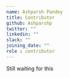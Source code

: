 ```yaml
---
name: Ashparsh Pandey
title: Contributor
github: Ashparshp
twitter: ""
linkedin: ""
slack: ""
joining_date: ""
role : contributor
---
```


Still waiting for this
